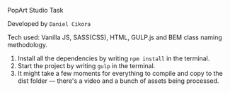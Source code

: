 PopArt Studio Task

Developed by `Daniel Cikora`

Tech used: Vanilla JS, SASS(CSS), HTML, GULP.js and BEM class naming methodology.

1. Install all the dependencies by writing `npm install` in the terminal.
2. Start the project by writing `gulp` in the terminal.
3. It might take a few moments for everything to compile and copy to the dist folder — there's a video and a bunch of assets being processed.
